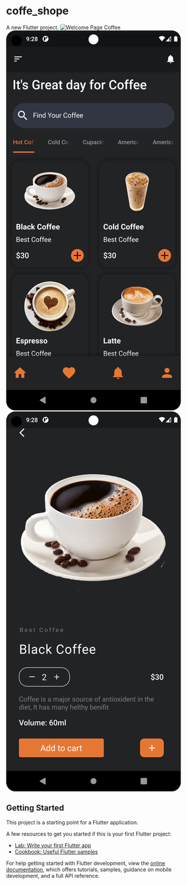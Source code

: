 # coffe_shope

A new Flutter project.
![Welcome Page Coffee](https://github.com/fokrul511/Coffee-Shop-Basic-UI/blob/main/images/start%20page.png)
![Home page Coffee](https://github.com/fokrul511/Coffee-Shop-Basic-UI/blob/main/images/home%20page.png)
![Coffee Item Page](https://github.com/fokrul511/Coffee-Shop-Basic-UI/blob/main/images/item%20page.png)


## Getting Started

This project is a starting point for a Flutter application.

A few resources to get you started if this is your first Flutter project:

- [Lab: Write your first Flutter app](https://docs.flutter.dev/get-started/codelab)
- [Cookbook: Useful Flutter samples](https://docs.flutter.dev/cookbook)

For help getting started with Flutter development, view the
[online documentation](https://docs.flutter.dev/), which offers tutorials,
samples, guidance on mobile development, and a full API reference.
